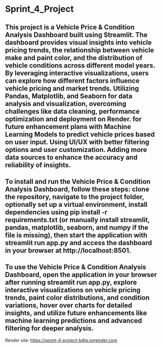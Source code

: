 # Sprint_4_Project

## This project is a Vehicle Price & Condition Analysis Dashboard built using Streamlit. The dashboard provides visual insights into vehicle pricing trends, the relationship between vehicle make and paint color, and the distribution of vehicle conditions across different model years. By leveraging interactive visualizations, users can explore how different factors influence vehicle pricing and market trends. Utilizing Pandas, Matplotlib, and Seaborn for data analysis and visualization, overcoming challenges like data cleaning, performance optimization and deployment on Render. for future enhancement plans with Machine Learning Models to predict vehicle prices based on user input. Using UI/UX with better filtering options and user customization. Adding more data sources to enhance the accuracy and reliability of insights.

## To install and run the Vehicle Price & Condition Analysis Dashboard, follow these steps: clone the repository, navigate to the project folder, optionally set up a virtual environment, install dependencies using pip install -r requirements.txt (or manually install streamlit, pandas, matplotlib, seaborn, and numpy if the file is missing), then start the application with streamlit run app.py and access the dashboard in your browser at http://localhost:8501.

## To use the Vehicle Price & Condition Analysis Dashboard, open the application in your browser after running streamlit run app.py, explore interactive visualizations on vehicle pricing trends, paint color distributions, and condition variations, hover over charts for detailed insights, and utilize future enhancements like machine learning predictions and advanced filtering for deeper analysis.

Render site: https://sprint-4-project-b4lq.onrender.com
